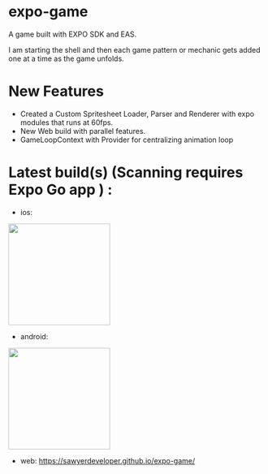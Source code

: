 # expo-game

A game built with EXPO SDK and EAS.

I am starting the shell and then each game pattern or mechanic gets added one at a time as the game unfolds.

# New Features

- Created a Custom Spritesheet Loader, Parser and Renderer with expo modules that runs at 60fps.
- New Web build with parallel features.
- GameLoopContext with Provider for centralizing animation loop

# Latest build(s) (Scanning requires Expo Go app ) :

- ios:

<img src="https://qr.expo.dev/eas-update?updateId=574a4acd-6cb4-41c1-9a46-88d6a3b0b36d&appScheme=exp&host=u.expo.dev" width="200" height="200" />

- android:

<img src="https://qr.expo.dev/eas-update?updateId=ba03b74f-47c2-4f5c-b2d2-13c1a073304d&appScheme=exp&host=u.expo.dev" width="200" height="200" />

- web:
  https://sawyerdeveloper.github.io/expo-game/
